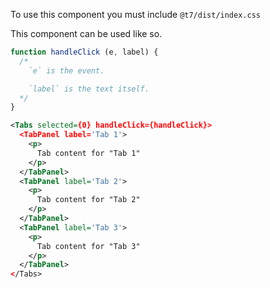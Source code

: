 To use this component you must include `@t7/dist/index.css`

This component can be used like so.

```js
function handleClick (e, label) {
  /*
    `e` is the event.

    `label` is the text itself.
  */
}
```

```xml
<Tabs selected={0} handleClick={handleClick}>
  <TabPanel label='Tab 1'>
    <p>
      Tab content for "Tab 1"
    </p>
  </TabPanel>
  <TabPanel label='Tab 2'>
    <p>
      Tab content for "Tab 2"
    </p>
  </TabPanel>
  <TabPanel label='Tab 3'>
    <p>
      Tab content for "Tab 3"
    </p>
  </TabPanel>
</Tabs>
```
